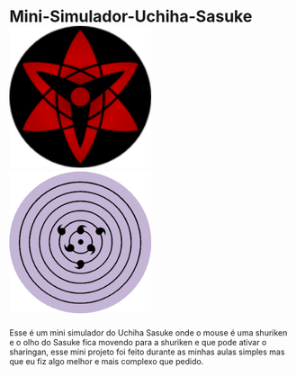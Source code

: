 # Mini-Simulador-Uchiha-Sasuke <img src="images/pupila1.png" alt="Sharingan eterno do sasuke" width="50%" height="50%"> <img src="images/pupila2.png" alt="Rinnegan do sasuke" width="50%" height="50%">
Esse é um mini simulador do Uchiha Sasuke onde o mouse é uma shuriken e o olho do Sasuke fica movendo para a shuriken e que pode ativar o sharingan, esse mini projeto foi feito durante as minhas aulas simples mas que eu fiz algo melhor e mais complexo que pedido.
